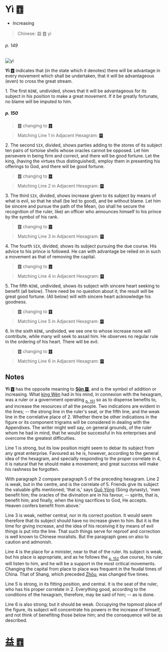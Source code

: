 # Yì ䷩

* Increasing

> Chinese: 益 ䷩ yì

###### p. 149

![yi](https://88o.io/wp-content/uploads/2018/09/42-e79b8ayi.jpg)

**Yì ䷩** indicates that (in the state which it denotes) there will be advantage in every movement which shall be undertaken, that it will be advantageous (even) to cross the great stream.

1.<a name="42.1"></a> The first `NINE`, undivided, shows that it will be advantageous for its subject in his position to make a great movement. If it be greatly fortunate, no blame will be imputed to him.

##### p. 150

> **䷩** changing to [**䷓**](e8a782guan.md)

> Matching Line 1 in Adjacent Hexagram: [**䷨**](e68d9fsun.md#41.1)

2.<a name="42.2"></a> The second `SIX`, divided, shows parties adding to the stores of its subject ten pairs of tortoise shells whose oracles cannot be opposed. Let him persevere in being firm and correct, and there will be good fortune. Let the king, (having the virtues thus distinguished), employ them in presenting his offerings to God, and there will be good fortune.

> **䷩** changing to [**䷼**](e4b8ade5ad9azhongfu.md)

> Matching Line 2 in Adjacent Hexagram: [**䷨**](e68d9fsun.md#41.2)

3.<a name="42.3"></a> The third `SIX`, divided, shows increase given to its subject by means of what is evil, so that he shall (be led to good), and be without blame. Let him be sincere and pursue the path of the Mean, (so shall he secure the recognition of the ruler, like) an officer who announces himself to his prince by the symbol of his rank.

> **䷩** changing to [**䷤**](e5aeb6e4babajiaren.md)

> Matching Line 3 in Adjacent Hexagram: [**䷨**](e68d9fsun.md#41.3)

4.<a name="42.4"></a> The fourth `SIX`, divided, shows its subject pursuing the due course. His advice to his prince is followed. He can with advantage be relied on in such a movement as that of removing the capital.

> **䷩** changing to [**䷘**](e697a0e5a684wuwang.md)

> Matching Line 4 in Adjacent Hexagram: [**䷨**](e68d9fsun.md#41.4)

5.<a name="42.5"></a> The fifth `NINE`, undivided, shows its subject with sincere heart seeking to benefit (all below). There need be no question about it; the result will be great good fortune. (All below) will with sincere heart acknowledge his goodness.

> **䷩** changing to [**䷚**](e9a290yi.md)

> Matching Line 5 in Adjacent Hexagram: [**䷨**](e68d9fsun.md#41.5)

6.<a name="42.6"></a> In the sixth `NINE`, undivided, we see one to whose increase none will contribute, while many will seek to assail him. He observes no regular rule in the ordering of his heart. There will be evil.

> **䷩** changing to [**䷂**](e5b1afzhun.md)

> Matching Line 6 in Adjacent Hexagram: [**䷨**](e68d9fsun.md#41.6)

## Notes

**Yì ䷩** has the opposite meaning to [**Sǔn ䷨**](e68d9fsun.md), and is the symbol of addition or increasing.
What [king Wén](https://en.wikipedia.org/wiki/King_Wen_of_Zhou) had in his mind, in connexion with the hexagram, was a ruler or a government operating <sub>[p. 151](e5a4acguai.md#p-151)</sub> so as to dispense benefits to,
and increase the resources of all the people. Two indications are evident in the lines; -- the strong line in the ruler's seat, or the fifth line, and the weak line in the correlative place of 2. Whether there be other indications in the figure or its component trigrams will be considered in dealing with the Appendixes. The writer might well say, on general grounds,
of the ruler whom he had in mind, that he would be successful in his enterprises and overcome the greatest difficulties.

Line 1 is strong, but its low position might seem to debar its subject from any great enterprise.
Favoured as he is, however, according to the general idea of the hexagram,
and specially responding to the proper correlate in 4, it is natural that he should make a movement; and great success will make his rashness be forgotten.

With paragraph 2 compare paragraph 5 of the preceding hexagram. Line 2 is weak, but in the centre, and is the correlate of 5. Friends give its subject the valuable gifts mentioned; 'that is,' says [Guō Yōng](https://ctext.org/library.pl?if=en&author=郭雍&remap=gb) (Sòng dynasty), 'men benefit him; the oracles of the divination are in his favour, -- spirits, that is, benefit him; and finally, when the king sacrifices to God, He accepts. Heaven confers benefit from above.'

Line 3 is weak, neither central, nor in its correct position. It would seem therefore that its subject should have no increase given to him.
But it is the time for giving increase, and the idea of his receiving it by means of evil things is put into the line.
That such things serve for reproof and correction is well known to Chinese moralists. But the paragraph goes on also to caution and admonish.

Line 4 is the place for a minister, near to that of the ruler. Its subject is weak, but his place is appropriate, and as he follows the <sub>[p. 152](e5a4acguai.md#p-152)</sub> due course, his ruler will listen to him, and he will be a support in the most critical movements. Changing the capital from place to place was frequent in the feudal times of China. That of Shang, which preceded [Zhōu](https://en.wikipedia.org/wiki/Zhou_dynasty), was changed five times.

Line 5 is strong, in its fitting position, and central. It is the seat of the ruler, who has his proper correlate in 2. Everything good, according to the conditions of the hexagram, therefore, may be said of him; -- as is done.

Line 6 is also strong; but it should be weak. Occupying the topmost place of the figure, its subject will concentrate his powers in the increase of himself, and not think of benefiting those below him; and the consequence will be as described.

# [益 ䷩](e79b8ayi_cn.md)
